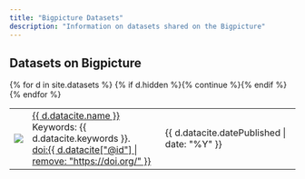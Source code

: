 ```yaml
---
title: "Bigpicture Datasets"
description: "Information on datasets shared on the Bigpicture"
---
```



## Datasets on Bigpicture

<div class="dataset-table">
  <table>
    {% for d in site.datasets %}
      {% if d.hidden %}{% continue  %}{% endif %}
      <tr>
        <td><a href="{{site.baseurl}}{{ d.url }}"><img src="{{site.baseurl}}{{ d.other.image | default: d.other.exampleImage[0].thumbnail-url | default: d.other.exampleImage[0].url }}"></a></td>
        <td>
          <a href="{{site.baseurl}}{{ d.url }}">{{ d.datacite.name }}</a><br/>
          <span class="keywords">Keywords: {{ d.datacite.keywords }}.</span><br/>
          <a href="{{ d.datacite["@id"] }}" class="doi">doi:{{ d.datacite["@id"] | remove: "https://doi.org/" }}</a>
        </td>
        <td>{{ d.datacite.datePublished | date: "%Y" }}</td>
      </tr>
    {% endfor %}
  </table>
</div>
